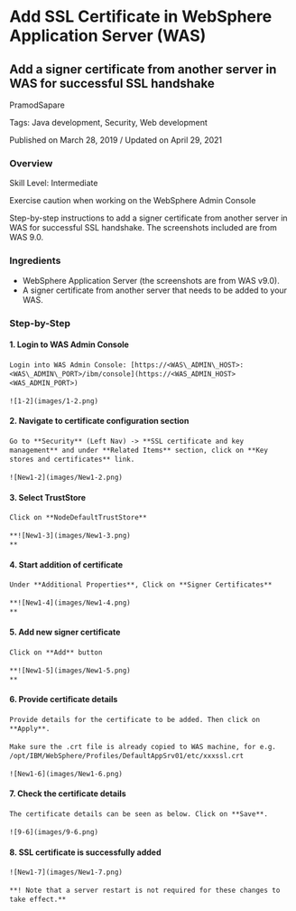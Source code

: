 # Add SSL Certificate in WebSphere Application Server (WAS)
## Add a signer certificate from another server in WAS for successful SSL handshake

PramodSapare

Tags: Java development, Security, Web development

Published on March 28, 2019 / Updated on April 29, 2021

### Overview

Skill Level: Intermediate

Exercise caution when working on the WebSphere Admin Console

Step-by-step instructions to add a signer certificate from another server in WAS for successful SSL handshake. The screenshots included are from WAS 9.0.

### Ingredients

* WebSphere Application Server (the screenshots are from WAS v9.0).
* A signer certificate from another server that needs to be added to your WAS.

### Step-by-Step

#### 1. Login to WAS Admin Console

    Login into WAS Admin Console: [https://<WAS\_ADMIN\_HOST>:<WAS\_ADMIN\_PORT>/ibm/console](https://<WAS_ADMIN_HOST><WAS_ADMIN_PORT>)

    ![1-2](images/1-2.png)

#### 2. Navigate to certificate configuration section

    Go to **Security** (Left Nav) -> **SSL certificate and key management** and under **Related Items** section, click on **Key stores and certificates** link.

    ![New1-2](images/New1-2.png)

#### 3. Select TrustStore

    Click on **NodeDefaultTrustStore**

    **![New1-3](images/New1-3.png)  
    **

#### 4. Start addition of certificate

    Under **Additional Properties**, Click on **Signer Certificates**

    **![New1-4](images/New1-4.png)  
    **

#### 5. Add new signer certificate

    Click on **Add** button

    **![New1-5](images/New1-5.png)  
    **

#### 6. Provide certificate details

    Provide details for the certificate to be added. Then click on **Apply**.

    Make sure the .crt file is already copied to WAS machine, for e.g. /opt/IBM/WebSphere/Profiles/DefaultAppSrv01/etc/xxxssl.crt

    ![New1-6](images/New1-6.png)

#### 7. Check the certificate details

    The certificate details can be seen as below. Click on **Save**.

    ![9-6](images/9-6.png)

#### 8. SSL certificate is successfully added

    ![New1-7](images/New1-7.png)

    **! Note that a server restart is not required for these changes to take effect.**
